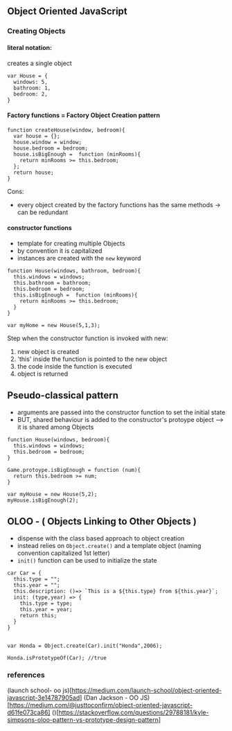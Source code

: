 ## Object Oriented JavaScript

### Creating Objects

#### literal notation:
creates a single object
```
var House = {
  windows: 5,
  bathroom: 1,
  bedroom: 2,
}
```



#### Factory functions = Factory Object Creation pattern

```
function createHouse(window, bedroom){
  var house = {};
  house.window = window;
  house.bedroom = bedroom;
  house.isBigEnough =  function (minRooms){
    return minRooms >= this.bedroom;
  };
  return house;
}
```
Cons:
- every object created by the factory functions has the same methods -> can be redundant

#### constructor functions
  - template for creating multiple Objects
  - by convention it is capitalized
  - instances are created with the ```new``` keyword

```
function House(windows, bathroom, bedroom){
  this.windows = windows;
  this.bathroom = bathroom;
  this.bedroom = bedroom;
  this.isBigEnough =  function (minRooms){
    return minRooms >= this.bedroom;
  }
}

var myHome = new House(5,1,3);

```

Step when the constructor function is invoked with new:
1. new object is created
2. 'this' inside the function is pointed to the new object
3. the code inside the function is executed
4. object is returned

## Pseudo-classical pattern

- arguments are passed into the constructor function to set the initial state
- BUT, shared behaviour is added to the constructor's protoype object --> it is shared among Objects

```
function House(windows, bedroom){
  this.windows = windows;
  this.bedroom = bedroom;
}

Game.protoype.isBigEnough = function (num){
  return this.bedroom >= num;
}

var myHouse = new House(5,2);
myHouse.isBigEnough(2);
```

## OLOO - ( Objects Linking to Other Objects )

 - dispense with the class based approach to object creation
 - instead relies on ```Object.create()``` and a template object (naming convention capitalized 1st letter)
 - ```init()``` function can be used to initialize the state

 ```
 car Car = {
   this.type = "";
   this.year = "";
   this.description: ()=> `This is a ${this.type} from ${this.year}`;
   init: (type,year) => {
     this.type = type;
     this.year = year;
     return this;
   }
 }


var Honda = Object.create(Car).init("Honda",2006);

Honda.isPrototypeOf(Car); //true
```

### references
(launch school- oo  js)[https://medium.com/launch-school/object-oriented-javascript-3e14787905ad]
(Dan Jackson - OO JS)[https://medium.com/@justtoconfirm/object-oriented-javascript-d61fe073ca86]
()[https://stackoverflow.com/questions/29788181/kyle-simpsons-oloo-pattern-vs-prototype-design-pattern]
